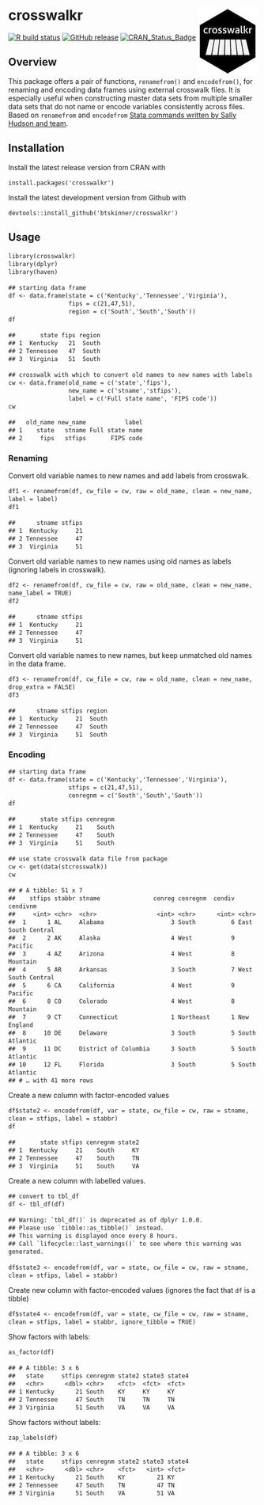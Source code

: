 # crosswalkr <img src="man/figures/logo.png" align="right" />

[![R build
status](https://github.com/btskinner/crosswalkr/workflows/R-CMD-check/badge.svg)](https://github.com/btskinner/crosswalkr/actions)
[![GitHub
release](https://img.shields.io/github/release/btskinner/crosswalkr.svg)](https://github.com/btskinner/crosswalkr)
[![CRAN\_Status\_Badge](http://www.r-pkg.org/badges/version/crosswalkr)](http://cran.r-project.org/package=crosswalkr)

## Overview

This package offers a pair of functions, `renamefrom()` and
`encodefrom()`, for renaming and encoding data frames using external
crosswalk files. It is especially useful when constructing master data
sets from multiple smaller data sets that do not name or encode
variables consistently across files. Based on `renamefrom` and
`encodefrom` [Stata commands written by Sally Hudson and
team](https://github.com/slhudson/rename-and-encode).

## Installation

Install the latest release version from CRAN with

    install.packages('crosswalkr')

Install the latest development version from Github with

    devtools::install_github('btskinner/crosswalkr')

## Usage

    library(crosswalkr)
    library(dplyr)
    library(haven)

    ## starting data frame
    df <- data.frame(state = c('Kentucky','Tennessee','Virginia'),
                     fips = c(21,47,51),
                     region = c('South','South','South'))
    df

    ##       state fips region
    ## 1  Kentucky   21  South
    ## 2 Tennessee   47  South
    ## 3  Virginia   51  South

    ## crosswalk with which to convert old names to new names with labels
    cw <- data.frame(old_name = c('state','fips'),
                     new_name = c('stname','stfips'),
                     label = c('Full state name', 'FIPS code'))
    cw

    ##   old_name new_name           label
    ## 1    state   stname Full state name
    ## 2     fips   stfips       FIPS code

### Renaming

Convert old variable names to new names and add labels from crosswalk.

    df1 <- renamefrom(df, cw_file = cw, raw = old_name, clean = new_name, label = label)
    df1

    ##      stname stfips
    ## 1  Kentucky     21
    ## 2 Tennessee     47
    ## 3  Virginia     51

Convert old variable names to new names using old names as labels
(ignoring labels in crosswalk).

    df2 <- renamefrom(df, cw_file = cw, raw = old_name, clean = new_name, name_label = TRUE)
    df2

    ##      stname stfips
    ## 1  Kentucky     21
    ## 2 Tennessee     47
    ## 3  Virginia     51

Convert old variable names to new names, but keep unmatched old names in
the data frame.

    df3 <- renamefrom(df, cw_file = cw, raw = old_name, clean = new_name, drop_extra = FALSE)
    df3 

    ##      stname stfips region
    ## 1  Kentucky     21  South
    ## 2 Tennessee     47  South
    ## 3  Virginia     51  South

### Encoding

    ## starting data frame
    df <- data.frame(state = c('Kentucky','Tennessee','Virginia'),
                     stfips = c(21,47,51),
                     cenregnm = c('South','South','South'))
    df

    ##       state stfips cenregnm
    ## 1  Kentucky     21    South
    ## 2 Tennessee     47    South
    ## 3  Virginia     51    South

    ## use state crosswalk data file from package
    cw <- get(data(stcrosswalk))
    cw

    ## # A tibble: 51 x 7
    ##    stfips stabbr stname               cenreg cenregnm  cendiv cendivnm          
    ##     <int> <chr>  <chr>                 <int> <chr>      <int> <chr>             
    ##  1      1 AL     Alabama                   3 South          6 East South Central
    ##  2      2 AK     Alaska                    4 West           9 Pacific           
    ##  3      4 AZ     Arizona                   4 West           8 Mountain          
    ##  4      5 AR     Arkansas                  3 South          7 West South Central
    ##  5      6 CA     California                4 West           9 Pacific           
    ##  6      8 CO     Colorado                  4 West           8 Mountain          
    ##  7      9 CT     Connecticut               1 Northeast      1 New England       
    ##  8     10 DE     Delaware                  3 South          5 South Atlantic    
    ##  9     11 DC     District of Columbia      3 South          5 South Atlantic    
    ## 10     12 FL     Florida                   3 South          5 South Atlantic    
    ## # … with 41 more rows

Create a new column with factor-encoded values

    df$state2 <- encodefrom(df, var = state, cw_file = cw, raw = stname, clean = stfips, label = stabbr)
    df

    ##       state stfips cenregnm state2
    ## 1  Kentucky     21    South     KY
    ## 2 Tennessee     47    South     TN
    ## 3  Virginia     51    South     VA

Create a new column with labelled values.

    ## convert to tbl_df
    df <- tbl_df(df)

    ## Warning: `tbl_df()` is deprecated as of dplyr 1.0.0.
    ## Please use `tibble::as_tibble()` instead.
    ## This warning is displayed once every 8 hours.
    ## Call `lifecycle::last_warnings()` to see where this warning was generated.

    df$state3 <- encodefrom(df, var = state, cw_file = cw, raw = stname, clean = stfips, label = stabbr)

Create new column with factor-encoded values (ignores the fact that `df`
is a tibble)

    df$state4 <- encodefrom(df, var = state, cw_file = cw, raw = stname, clean = stfips, label = stabbr, ignore_tibble = TRUE)

Show factors with labels:

    as_factor(df)

    ## # A tibble: 3 x 6
    ##   state     stfips cenregnm state2 state3 state4
    ##   <chr>      <dbl> <chr>    <fct>  <fct>  <fct> 
    ## 1 Kentucky      21 South    KY     KY     KY    
    ## 2 Tennessee     47 South    TN     TN     TN    
    ## 3 Virginia      51 South    VA     VA     VA

Show factors without labels:

    zap_labels(df)

    ## # A tibble: 3 x 6
    ##   state     stfips cenregnm state2 state3 state4
    ##   <chr>      <dbl> <chr>    <fct>   <int> <fct> 
    ## 1 Kentucky      21 South    KY         21 KY    
    ## 2 Tennessee     47 South    TN         47 TN    
    ## 3 Virginia      51 South    VA         51 VA
